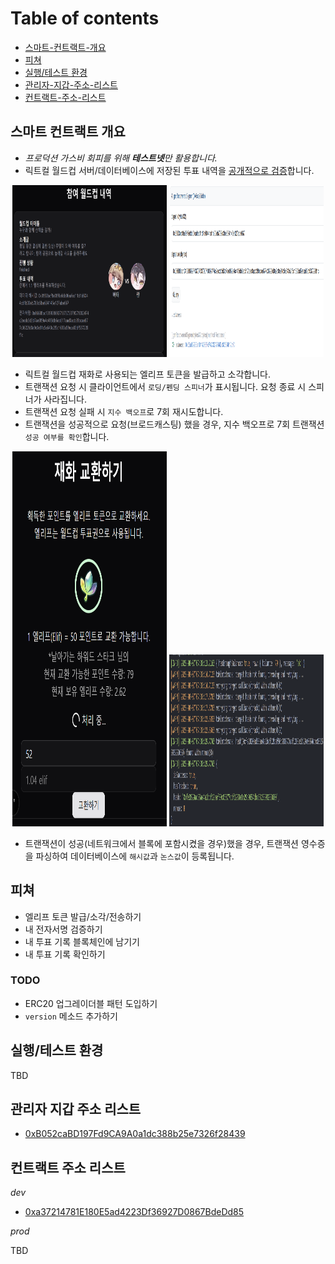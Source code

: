 # Table of contents

- [스마트-컨트랙트-개요](#스마트-컨트랙트-개요)
- [피쳐](#피쳐)
- [실행/테스트 환경](#실행테스트-환경)
- [관리자-지갑-주소-리스트](#관리자-지갑-주소-리스트)
- [컨트랙트-주소-리스트](#컨트랙트-주소-리스트)

## 스마트 컨트랙트 개요

- _프로덕션 가스비 회피를 위해 **테스트넷**만 활용합니다._
- 릭트컬 월드컵 서버/데이터베이스에 저장된 투표 내역을 [공개적으로 검증](https://sepolia.etherscan.io/address/0xa37214781e180e5ad4223df36927d0867bdedd85#readContract#F4)합니다.

<div align="center">

<img src="./docs/2.png" width="49%" height="275"/>
<img src="./docs/1.png" width="49%" height="275"/>

</div>

- 릭트컬 월드컵 재화로 사용되는 엘리프 토큰을 발급하고 소각합니다.
- 트랜잭션 요청 시 클라이언트에서 `로딩/펜딩 스피너`가 표시됩니다. 요청 종료 시 스피너가 사라집니다.
- 트랜잭션 요청 실패 시 `지수 백오프`로 7회 재시도합니다.
- 트랜잭션을 성공적으로 요청(브로드캐스팅) 했을 경우, 지수 백오프로 7회 트랜잭션 `성공 여부를 확인`합니다.

<div align="center">

<img src="./docs/3.png" width="49%" height="600"/>
<img src="./docs/4.png" width="49%" height="275"/>

</div>

- 트랜잭션이 성공(네트워크에서 블록에 포함시켰을 경우)했을 경우, 트랜잭션 영수증을 파싱하여 데이터베이스에 `해시값`과 `논스값`이 등록됩니다.

## 피쳐

- 엘리프 토큰 발급/소각/전송하기
- 내 전자서명 검증하기
- 내 투표 기록 블록체인에 남기기
- 내 투표 기록 확인하기

### TODO

- ERC20 업그레이더블 패턴 도입하기
- `version` 메소드 추가하기

## 실행/테스트 환경

TBD

## 관리자 지갑 주소 리스트

- [0xB052caBD197Fd9CA9A0a1dc388b25e7326f28439](https://sepolia.etherscan.io/address/0xb052cabd197fd9ca9a0a1dc388b25e7326f28439)

## 컨트랙트 주소 리스트

_dev_

- [0xa37214781E180E5ad4223Df36927D0867BdeDd85](https://sepolia.etherscan.io/address/0xa37214781E180E5ad4223Df36927D0867BdeDd85)

_prod_

TBD
